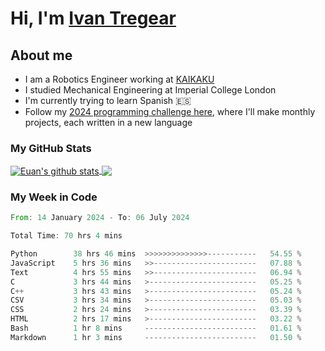 # Hi, I'm [Ivan Tregear](https://www.linkedin.com/in/ivantregear/)

## About me

* I am a Robotics Engineer working at [KAIKAKU](https://github.com/KAIKAKU-AI)
* I studied Mechanical Engineering at Imperial College London
* I'm currently trying to learn Spanish :es:
* Follow my [2024 programming challenge here](https://github.com/ITregear?tab=repositories), where I'll make monthly projects, each written in a new language


### My GitHub Stats

<a href="#my-github-stats">
  <img align="center" src="https://github-readme-stats.vercel.app/api?username=itregear&count_private=true&show_icons=true&include_all_commits=true&theme=material-palenight" alt="Euan's github stats" />
</a>

<a href="#my-github-stats">
  <img align="center" src="https://github-readme-stats.vercel.app/api/top-langs/?username=itregear&layout=compact&theme=material-palenight" />
</a>

### My Week in Code
<!--START_SECTION:waka-->

```rust
From: 14 January 2024 - To: 06 July 2024

Total Time: 70 hrs 4 mins

Python        38 hrs 46 mins  >>>>>>>>>>>>>>-----------   54.55 %
JavaScript    5 hrs 36 mins   >>-----------------------   07.88 %
Text          4 hrs 55 mins   >>-----------------------   06.94 %
C             3 hrs 44 mins   >------------------------   05.25 %
C++           3 hrs 43 mins   >------------------------   05.24 %
CSV           3 hrs 34 mins   >------------------------   05.03 %
CSS           2 hrs 24 mins   >------------------------   03.39 %
HTML          2 hrs 17 mins   >------------------------   03.22 %
Bash          1 hr 8 mins     -------------------------   01.61 %
Markdown      1 hr 3 mins     -------------------------   01.50 %
```

<!--END_SECTION:waka-->
